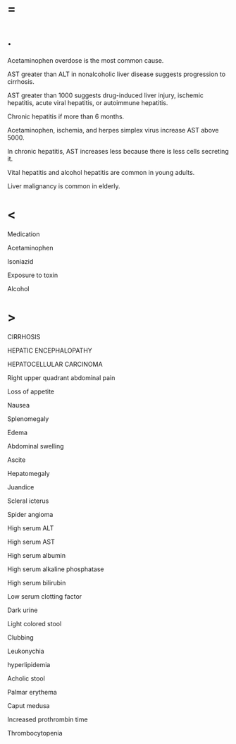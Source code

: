 # =

# .

Acetaminophen overdose is the most common cause.

AST greater than ALT in nonalcoholic liver disease suggests progression to cirrhosis.

AST greater than 1000 suggests drug-induced liver injury, ischemic hepatitis, acute viral hepatitis, or autoimmune hepatitis.

Chronic hepatitis if more than 6 months.

Acetaminophen, ischemia, and herpes simplex virus increase AST above 5000.

In chronic hepatitis, AST increases less because there is less cells secreting it.

Vital hepatitis and alcohol hepatitis are common in young adults.

Liver malignancy is common in elderly.

# <

Medication

Acetaminophen

Isoniazid

Exposure to toxin

Alcohol

# >

CIRRHOSIS

HEPATIC ENCEPHALOPATHY

HEPATOCELLULAR CARCINOMA

Right upper quadrant abdominal pain

Loss of appetite

Nausea

Splenomegaly

Edema

Abdominal swelling

Ascite

Hepatomegaly

Juandice

Scleral icterus

Spider angioma

High serum ALT

High serum AST

High serum albumin

High serum alkaline phosphatase

High serum bilirubin

Low serum clotting factor

Dark urine

Light colored stool

Clubbing

Leukonychia

hyperlipidemia

Acholic stool

Palmar erythema

Caput medusa

Increased prothrombin time

Thrombocytopenia
